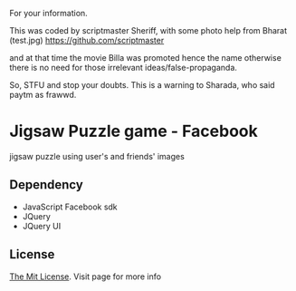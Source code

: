 For your information.

This was coded by scriptmaster Sheriff, with some photo help from Bharat (test.jpg) https://github.com/scriptmaster

and at that time the movie Billa was promoted hence the name otherwise there is no need for those irrelevant ideas/false-propaganda.

So, STFU and stop your doubts.  This is a warning to Sharada, who said paytm as frawwd.

Jigsaw Puzzle game - Facebook 
========================

jigsaw puzzle using user's and friends' images

Dependency
----
* JavaScript Facebook sdk
* JQuery
* JQuery UI

License
----
[The Mit License](http://opensource.org/licenses/MIT). Visit page for more info
